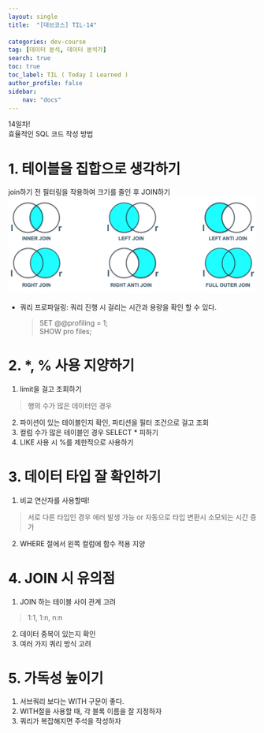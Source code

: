 ```yaml
---
layout: single
title:  "[데브코스] TIL-14"

categories: dev-course
tag: [데이터 분석, 데이터 분석가]
search: true
toc: true
toc_label: TIL ( Today I Learned )
author_profile: false
sidebar:
    nav: "docs"
---
```

14일차!  
효율적인 SQL 코드 작성 방법

# 1. 테이블을 집합으로 생각하기
join하기 전 필터링을 작용하여 크기를 줄인 후 JOIN하기
![Join Set](/assets/images/join_set.png)
- 쿼리 프로파일링: 쿼리 진행 시 걸리는 시간과 용량을 확인 할 수 있다.
    > SET @@profiling = 1;  
    > SHOW pro files;

# 2. *, % 사용 지양하기
1. limit을 걸고 조회하기
> 행의 수가 많은 데이터인 경우
2. 파이션이 있는 테이블인지 확인, 파티션을 필터 조건으로 걸고 조회
3. 컬럼 수가 많은 테이블인 경우 SELECT * 피하기
4. LIKE 사용 시 %를 제한적으로 사용하기

# 3. 데이터 타입 잘 확인하기
1. 비교 연산자를 사용할때!
> 서로 다른 타입인 경우 에러 발생 가능 or 자동으로 타입 변환시 소모되는 시간 증가
2. WHERE 절에서 왼쪽 컬럼에 함수 적용 지양

# 4. JOIN 시 유의점
1. JOIN 하는 테이블 사이 관계 고려
> 1:1, 1:n, n:n
2. 데이터 중복이 있는지 확인
3. 여러 가지 쿼리 방식 고려

# 5. 가독성 높이기
1. 서브쿼리 보다는 WITH 구문이 좋다.
2. WITH절을 사용할 때, 각 블록 이름을 잘 지정하자
3. 쿼리가 복잡해지면 주석을 작성하자
